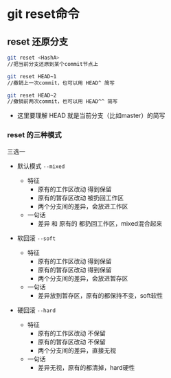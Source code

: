 # git reset命令

## reset 还原分支

```bash
git reset <HashA>
//把当前分支还原到某个commit节点上

git reset HEAD~1
//撤销上一次commit，也可以用 HEAD^ 简写

git reset HEAD~2
//撤销前两次commit，也可以用 HEAD^^ 简写
```
- 这里要理解 HEAD 就是当前分支（比如master）的简写

### reset 的三种模式

三选一

- 默认模式 `--mixed`
    - 特征
        - 原有的工作区改动 得到保留
        - 原有的暂存区改动 被扔回工作区
        - 两个分支间的差异，会放进工作区
    - 一句话
        - 差异 和 原有的 都扔回工作区，mixed混合起来

- 软回滚 `--soft`
    - 特征
        - 原有的工作区改动 得到保留
        - 原有的暂存区改动 得到保留
        - 两个分支间的差异，会放进暂存区
    - 一句话
        - 差异放到暂存区，原有的都保持不变，soft软性

- 硬回滚 `--hard`
    - 特征
        - 原有的工作区改动 不保留
        - 原有的暂存区改动 不保留
        - 两个分支间的差异，直接无视
    - 一句话
        - 差异无视，原有的都清掉，hard硬性


